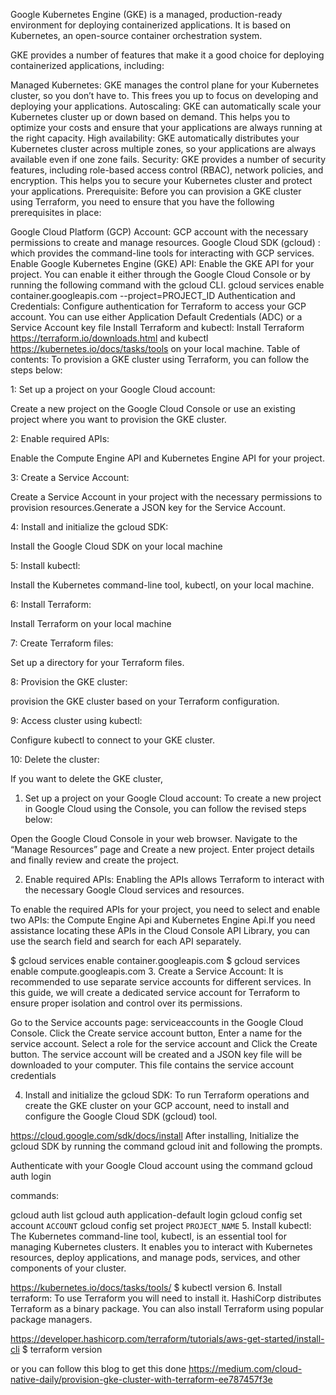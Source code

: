 Google Kubernetes Engine (GKE) is a managed, production-ready environment for deploying containerized applications. It is based on Kubernetes, an open-source container orchestration system.

GKE provides a number of features that make it a good choice for deploying containerized applications, including:

Managed Kubernetes: GKE manages the control plane for your Kubernetes cluster, so you don’t have to. This frees you up to focus on developing and deploying your applications.
Autoscaling: GKE can automatically scale your Kubernetes cluster up or down based on demand. This helps you to optimize your costs and ensure that your applications are always running at the right capacity.
High availability: GKE automatically distributes your Kubernetes cluster across multiple zones, so your applications are always available even if one zone fails.
Security: GKE provides a number of security features, including role-based access control (RBAC), network policies, and encryption. This helps you to secure your Kubernetes cluster and protect your applications.
Prerequisite:
Before you can provision a GKE cluster using Terraform, you need to ensure that you have the following prerequisites in place:

Google Cloud Platform (GCP) Account: GCP account with the necessary permissions to create and manage resources.
Google Cloud SDK (gcloud) : which provides the command-line tools for interacting with GCP services.
Enable Google Kubernetes Engine (GKE) API: Enable the GKE API for your project. You can enable it either through the Google Cloud Console or by running the following command with the gcloud CLI.
gcloud services enable container.googleapis.com --project=PROJECT_ID
Authentication and Credentials: Configure authentication for Terraform to access your GCP account. You can use either Application Default Credentials (ADC) or a Service Account key file
Install Terraform and kubectl: Install Terraform https://terraform.io/downloads.html and kubectl https://kubernetes.io/docs/tasks/tools on your local machine.
Table of contents:
To provision a GKE cluster using Terraform, you can follow the steps below:

1: Set up a project on your Google Cloud account:

Create a new project on the Google Cloud Console or use an existing project where you want to provision the GKE cluster.

2: Enable required APIs:

Enable the Compute Engine API and Kubernetes Engine API for your project.

3: Create a Service Account:

Create a Service Account in your project with the necessary permissions to provision resources.Generate a JSON key for the Service Account.

4: Install and initialize the gcloud SDK:

Install the Google Cloud SDK on your local machine

5: Install kubectl:

Install the Kubernetes command-line tool, kubectl, on your local machine.

6: Install Terraform:

Install Terraform on your local machine

7: Create Terraform files:

Set up a directory for your Terraform files.

8: Provision the GKE cluster:

provision the GKE cluster based on your Terraform configuration.

9: Access cluster using kubectl:

Configure kubectl to connect to your GKE cluster.

10: Delete the cluster:

If you want to delete the GKE cluster,

1. Set up a project on your Google Cloud account:
To create a new project in Google Cloud using the Console, you can follow the revised steps below:

Open the Google Cloud Console in your web browser.
Navigate to the “Manage Resources” page and Create a new project. Enter project details and finally review and create the project.

2. Enable required APIs:
Enabling the APIs allows Terraform to interact with the necessary Google Cloud services and resources.

To enable the required APIs for your project, you need to select and enable two APIs: the Compute Engine Api and Kubernetes Engine Api.If you need assistance locating these APIs in the Cloud Console API Library, you can use the search field and search for each API separately.



$ gcloud services enable container.googleapis.com
$ gcloud services enable compute.googleapis.com
3. Create a Service Account:
It is recommended to use separate service accounts for different services. In this guide, we will create a dedicated service account for Terraform to ensure proper isolation and control over its permissions.

Go to the Service accounts page: serviceaccounts in the Google Cloud Console.
Click the Create service account button, Enter a name for the service account.
Select a role for the service account and Click the Create button.
The service account will be created and a JSON key file will be downloaded to your computer. This file contains the service account credentials


4. Install and initialize the gcloud SDK:
To run Terraform operations and create the GKE cluster on your GCP account, need to install and configure the Google Cloud SDK (gcloud) tool.

https://cloud.google.com/sdk/docs/install
After installing, Initialize the gcloud SDK by running the command gcloud init and following the prompts.

Authenticate with your Google Cloud account using the command gcloud auth login

commands: 

gcloud auth list
gcloud auth application-default login
gcloud config set account `ACCOUNT`
gcloud config set project `PROJECT_NAME`
5. Install kubectl:
The Kubernetes command-line tool, kubectl, is an essential tool for managing Kubernetes clusters. It enables you to interact with Kubernetes resources, deploy applications, and manage pods, services, and other components of your cluster.

https://kubernetes.io/docs/tasks/tools/
$ kubectl version
6. Install terraform:
To use Terraform you will need to install it. HashiCorp distributes Terraform as a binary package. You can also install Terraform using popular package managers.

https://developer.hashicorp.com/terraform/tutorials/aws-get-started/install-cli
$ terraform version

or you can follow this blog to get this done 
https://medium.com/cloud-native-daily/provision-gke-cluster-with-terraform-ee787457f3e